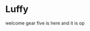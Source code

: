 # Luffy
welcome
gear five is here and it is op 
 
 
   
  
      
                      
                      
                                 
                                                 
                          
                             
                  
       
   
 
